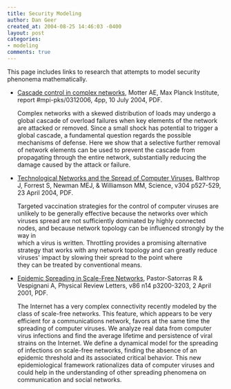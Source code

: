 ```yaml
---
title: Security Modeling
author: Dan Geer
created_at: 2004-08-25 14:46:03 -0400
layout: post
categories:
- modeling
comments: true
---
```

This page includes links to research that attempts to model security phenonema mathematically.

* [Cascade control in complex networks](http://arxiv.org/abs/cond-mat/0401074), Motter AE, Max Planck Institute, report #mpi-pks/0312006, 4pp, 10 July 2004, PDF.

  Complex networks with a skewed distribution of loads may undergo a global cascade of overload failures when key elements of the network are attacked or removed.  Since a small shock has potential to trigger a global cascade, a fundamental question regards the possible mechanisms of defense.  Here we show that a selective further removal of network elements can be used to prevent the cascade from propagating through the entire network, substantially reducing the damage caused by the attack or failure.

* [Technological Networks and the Spread of Computer Viruses](http://www.sciencemag.org/cgi/reprint/304/5670/527?maxtoshow=&HITS=10&hits=10&RESULTFORMAT=&fulltext=forrest&searchid=1082751103983_10300&stored_search=&FIRSTINDEX=), Balthrop J, Forrest S, Newman MEJ, & Williamson MM, Science, v304 p527-529, 23 April 2004, PDF.

  Targeted vaccination strategies for the control of computer viruses are 
unlikely to be generally effective because the networks over which 
viruses spread are not sufficiently dominated by highly connected nodes,
and because network topology can be influenced strongly by the way in   
which a virus is written. Throttling provides a promising alternative   
strategy that works with any network topology and can greatly reduce    
viruses' impact by slowing their spread to the point where  
they can be treated by conventional means.
* [Epidemic Spreading in Scale-Free Networks](http://www.cs.princeton.edu/courses/archive/fall03/cs323/links/pastor-satorras.pdf), Pastor-Satorras R & Vespignani A, Physical Review Letters, v86 n14 p3200-3203, 2 April 2001, PDF.

  The Internet has a very complex connectivity recently modeled by the class of scale-free networks. This feature, which appears to be very efficient for a communications network, favors at the same time the spreading of computer viruses. We analyze real data from computer virus infections and find the average lifetime and persistence of viral strains on the Internet. We define a dynamical model for the spreading of infections on scale-free networks, finding the absence of an epidemic threshold and its associated critical behavior. This new epidemiological framework rationalizes data of computer viruses and could help in the understanding of other spreading phenomena on communication and social networks.

